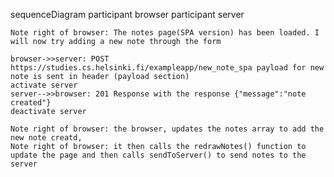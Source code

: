 sequenceDiagram
    participant browser
    participant server

    Note right of browser: The notes page(SPA version) has been loaded. I will now try adding a new note through the form

    browser->>server: POST https://studies.cs.helsinki.fi/exampleapp/new_note_spa payload for new note is sent in header (payload section)
    activate server
    server-->>browser: 201 Response with the response {"message":"note created"}
    deactivate server

    Note right of browser: the browser, updates the notes array to add the new note creatd, 
    Note right of browser: it then calls the redrawNotes() function to update the page and then calls sendToServer() to send notes to the server